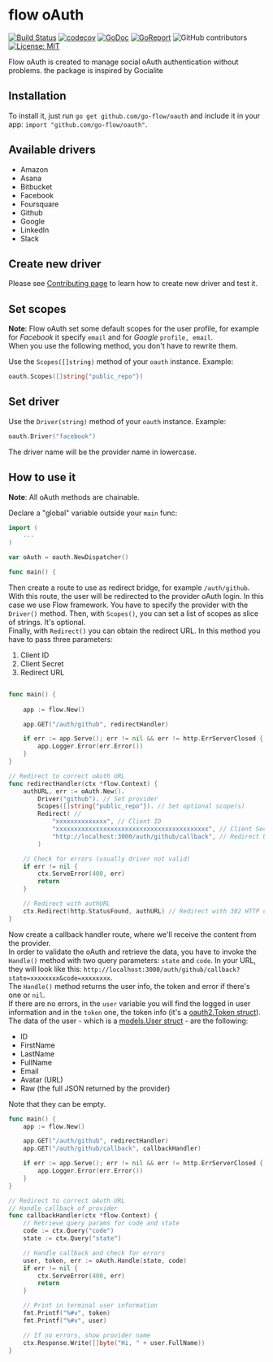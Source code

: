 # flow oAuth
[![Build Status](https://api.travis-ci.com/go-flow/oauth.svg?branch=master)](https://travis-ci.org/go-flow/oauth)
[![codecov](https://codecov.io/gh/go-flow/oauth/branch/master/graph/badge.svg)](https://codecov.io/gh/go-flow/oauth)
[![GoDoc](https://godoc.org/github.com/go-flow/oauth?status.svg)](https://godoc.org/github.com/go-flow/oauth)
[![GoReport](https://goreportcard.com/badge/github.com/go-flow/oauth)](https://goreportcard.com/report/github.com/go-flow/oauth)
![GitHub contributors](https://img.shields.io/github/contributors/go-flow/oauth.svg)
[![License: MIT](https://img.shields.io/badge/License-MIT-blue.svg)](https://opensource.org/licenses/MIT)

Flow oAuth is created to manage social oAuth authentication without problems.
the package is inspired by Gocialite 

## Installation

To install it, just run `go get github.com/go-flow/oauth` and include it in your app: `import "github.com/go-flow/oauth"`.

## Available drivers

- Amazon
- Asana
- Bitbucket
- Facebook
- Foursquare
- Github
- Google
- LinkedIn
- Slack

## Create new driver

Please see [Contributing page](https://github.com/go-flow/oauth/blob/master/CONTRIBUTING.md) to learn how to create new driver and test it.

## Set scopes

**Note**: Flow oAuth set some default scopes for the user profile, for example for *Facebook* it specify `email` and for *Google* `profile, email`.  
When you use the following method, you don't have to rewrite them. 

Use the `Scopes([]string)` method of your `oauth` instance. Example:

```go
oauth.Scopes([]string{"public_repo"})
```

## Set driver

Use the `Driver(string)` method of your `oauth` instance. Example:

```go
oauth.Driver("facebook")
```

The driver name will be the provider name in lowercase.

## How to use it

**Note**: All oAuth methods are chainable.

Declare a "global" variable outside your `main` func:

```go
import (
	...
)

var oAuth = oauth.NewDispatcher()

func main() {
```

Then create a route to use as redirect bridge, for example `/auth/github`. With this route, the user will be redirected to the provider oAuth login. In this case we use Flow framework. You have to specify the provider with the `Driver()` method.
Then, with `Scopes()`, you can set a list of scopes as slice of strings. It's optional.  
Finally, with `Redirect()` you can obtain the redirect URL. In this method you have to pass three parameters:

1. Client ID
1. Client Secret
1. Redirect URL

```go

func main() {
	
    app := flow.New()

	app.GET("/auth/github", redirectHandler)

	if err := app.Serve(); err != nil && err != http.ErrServerClosed {
		app.Logger.Error(err.Error())
	}
}

// Redirect to correct oAuth URL
func redirectHandler(ctx *flow.Context) {
	authURL, err := oAuth.New().
		Driver("github"). // Set provider
		Scopes([]string{"public_repo"}). // Set optional scope(s)
		Redirect( // 
			"xxxxxxxxxxxxxx", // Client ID
			"xxxxxxxxxxxxxxxxxxxxxxxxxxxxxxxxxxxxxxxxxx", // Client Secret
			"http://localhost:3000/auth/github/callback", // Redirect URL
		)

	// Check for errors (usually driver not valid)
	if err != nil {
		ctx.ServeError(400, err)
		return
	}

	// Redirect with authURL
	ctx.Redirect(http.StatusFound, authURL) // Redirect with 302 HTTP code
}
```

Now create a callback handler route, where we'll receive the content from the provider.  
In order to validate the oAuth and retrieve the data, you have to invoke the `Handle()` method with two query parameters: `state` and `code`. In your URL, they will look like this: `http://localhost:3000/auth/github/callback?state=xxxxxxxx&code=xxxxxxxx`.  
The `Handle()` method returns the user info, the token and error if there's one or `nil`.  
If there are no errors, in the `user` variable you will find the logged in user information and in the `token` one, the token info (it's a [oauth2.Token struct](https://godoc.org/golang.org/x/oauth2#Token)). The data of the user - which is a [models.User struct](https://github.com/go-flow/oauth/blob/master/structs/user.go) - are the following:

- ID
- FirstName
- LastName
- FullName
- Email
- Avatar (URL)
- Raw (the full JSON returned by the provider)

Note that they can be empty.

```go
func main() {
	app := flow.New()

	app.GET("/auth/github", redirectHandler)
	app.GET("/auth/github/callback", callbackHandler)

	if err := app.Serve(); err != nil && err != http.ErrServerClosed {
		app.Logger.Error(err.Error())
	}
}

// Redirect to correct oAuth URL
// Handle callback of provider
func callbackHandler(ctx *flow.Context) {
	// Retrieve query params for code and state
	code := ctx.Query("code")
	state := ctx.Query("state")

	// Handle callback and check for errors
	user, token, err := oAuth.Handle(state, code)
	if err != nil {
		ctx.ServeError(400, err)
		return
	}

	// Print in terminal user information
	fmt.Printf("%#v", token)
	fmt.Printf("%#v", user)

	// If no errors, show provider name
	ctx.Response.Write([]byte("Hi, " + user.FullName))
}
```